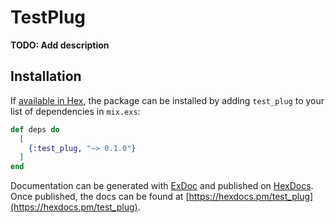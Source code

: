 # TestPlug

**TODO: Add description**

## Installation

If [available in Hex](https://hex.pm/docs/publish), the package can be installed
by adding `test_plug` to your list of dependencies in `mix.exs`:

```elixir
def deps do
  [
    {:test_plug, "~> 0.1.0"}
  ]
end
```

Documentation can be generated with [ExDoc](https://github.com/elixir-lang/ex_doc)
and published on [HexDocs](https://hexdocs.pm). Once published, the docs can
be found at [https://hexdocs.pm/test_plug](https://hexdocs.pm/test_plug).

